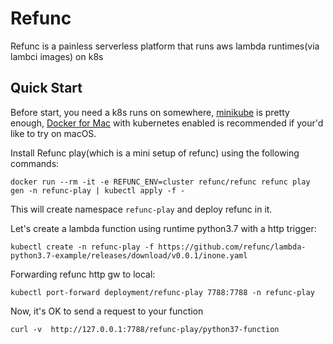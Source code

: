 # Refunc

Refunc is a painless serverless platform that runs aws lambda runtimes(via lambci images) on k8s

## Quick Start

Before start, you need a k8s runs on somewhere, [minikube](https://github.com/kubernetes/minikube) is pretty enough, [Docker for Mac](https://docs.docker.com/docker-for-mac/kubernetes/) with kubernetes enabled is recommended if your'd like to try on macOS.

Install Refunc play(which is a mini setup of refunc) using the following commands:

```shell
docker run --rm -it -e REFUNC_ENV=cluster refunc/refunc refunc play gen -n refunc-play | kubectl apply -f -
```

This will create namespace `refunc-play` and deploy refunc in it.

Let's create a lambda function using runtime python3.7 with a http trigger:

```shell
kubectl create -n refunc-play -f https://github.com/refunc/lambda-python3.7-example/releases/download/v0.0.1/inone.yaml
```

Forwarding refunc http gw to local:

```shell
kubectl port-forward deployment/refunc-play 7788:7788 -n refunc-play
```

Now, it's OK to send a request to your function

```shell
curl -v  http://127.0.0.1:7788/refunc-play/python37-function
```
